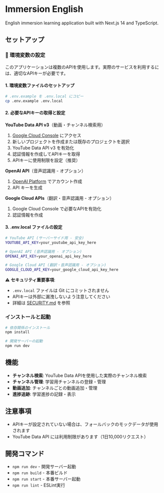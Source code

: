 # Immersion English

English immersion learning application built with Next.js 14 and TypeScript.

## セットアップ

### 🔐 環境変数の設定

このアプリケーションは複数のAPIを使用します。実際のサービスを利用するには、適切なAPIキーが必要です。

#### 1. 環境変数ファイルのセットアップ

```bash
# .env.example を .env.local にコピー
cp .env.example .env.local
```

#### 2. 必要なAPIキーの取得と設定

**YouTube Data API v3**（動画・チャンネル検索用）
1. [Google Cloud Console](https://console.developers.google.com/) にアクセス
2. 新しいプロジェクトを作成または既存のプロジェクトを選択
3. YouTube Data API v3 を有効化
4. 認証情報を作成してAPIキーを取得
5. APIキーに使用制限を設定（推奨）

**OpenAI API**（音声認識用 - オプション）
1. [OpenAI Platform](https://platform.openai.com/) でアカウント作成
2. API キーを生成

**Google Cloud APIs**（翻訳・音声認識用 - オプション）
1. Google Cloud Console で必要なAPIを有効化
2. 認証情報を作成

#### 3. .env.local ファイルの設定

```bash
# YouTube API (サーバーサイド用 - 安全)
YOUTUBE_API_KEY=your_youtube_api_key_here

# OpenAI API (音声認識用 - オプション)
OPENAI_API_KEY=your_openai_api_key_here

# Google Cloud API (翻訳・音声認識用 - オプション)
GOOGLE_CLOUD_API_KEY=your_google_cloud_api_key_here
```

⚠️ **セキュリティ重要事項**:
- `.env.local` ファイルは Git にコミットされません
- APIキーは外部に漏洩しないよう注意してください
- 詳細は [SECURITY.md](./SECURITY.md) を参照

### インストールと起動

```bash
# 依存関係のインストール
npm install

# 開発サーバーの起動
npm run dev
```

## 機能

- **チャンネル検索**: YouTube Data APIを使用した実際のチャンネル検索
- **チャンネル管理**: 学習用チャンネルの登録・管理
- **動画追加**: チャンネルごとの動画追加・管理
- **進捗追跡**: 学習進捗の記録・表示

## 注意事項

- APIキーが設定されていない場合は、フォールバックのモックデータが使用されます
- YouTube Data API には利用制限があります（1日10,000リクエスト）

## 開発コマンド

- `npm run dev` - 開発サーバー起動
- `npm run build` - 本番ビルド
- `npm run start` - 本番サーバー起動
- `npm run lint` - ESLint実行
